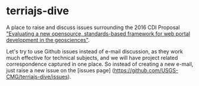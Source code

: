 # terriajs-dive
A place to raise and discuss issues surrounding the 2016 CDI Proposal ["Evaluating a new opensource, standards-based framework for web portal development in the geosciences"](https://www.sciencebase.gov/catalog/item/56d87a7de4b015c306f6cfcf).

Let's try to use Github issues instead of e-mail discussion, as they work much effective for technical subjects, and we will have project related correspondence captured in one place.   So instead of creating a new e-mail, just raise a new issue on the [issues page] (https://github.com/USGS-CMG/terriajs-dive/issues). 
